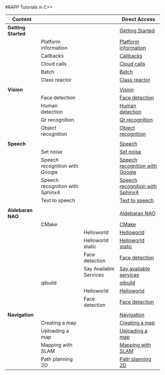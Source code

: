 #RAPP Tutorials in C++

| **Content** |  |  |**Direct Access** |
|-------------|--|--|------------------|
|**Getting Started** | | | [Getting Started](Getting_started/) |
|  | Platform information | | [Platform information](Getting_started/platform_info/)|
|  | Callbacks | | [Callbacks](Getting_started/callbacks/)|
|  | Cloud calls | | [Cloud calls](Getting_started/available_services/)|
|  | Batch | |  [Batch](Getting_started/batch/)|
|  | Class reactor | |  [Class reactor](Getting_started/class_reactor/)|
|  | | | |
|**Vision** | | | [Vision](Vision/) |
|  | Face detection | | [Face detection](Vision/face_detection) |
|  | Human detection | | [Human detection](Vision/human_detection) |
|  | Qr recognition | | [Qr recognition](Vision/qr_recognition) |
|  | Object recognition | | [Object recognition](Vision/object_recognition) |
|  |  |  |  |
|**Speech**| | | [Speech](Speech/) |
| | Set noise | | [Set noise](Speech/set_noise_profile/) |
| | Speech recognition with Google | | [Speech recognition with Google](Speech/speech_recognition_google) |
| | Speech recognition with Sphinx4 |  | [Speech recognition with Sphinx4](Speech/speech_recognition_sphinx4) |
| | Text to speech | | [Text to speech](Speech/text_to_speech) |
| | | |
|**Aldebaran NAO** | | | [Aldebaran NAO](Aldebaran_NAO/) |
| | CMake | | [CMake](Aldebaran_NAO/CMake) |
| | | Helloworld | [Helloworld](Aldebaran_NAO/CMake/helloworld/) |
| | | Helloworld static | [Helloworld static](Aldebaran_NAO/CMake/helloworld_static) |
| | | Face detection | [Face detection](Aldebaran_NAO/CMake/face_detection) |
| | | Say Available Services | [Say available services](Aldebaran_NAO/CMake/say_services/) |
| | qibuild | | [qibuild](Aldebaran_NAO/qibuild/) |
| | | Helloworld | [Helloworld](Aldebaran_NAO/qibuild/helloworld/) |
| | | Face detection | [Face detection](Aldebaran_NAO/qibuild/facedetection/) |
| | | | |
| **Navigation** | | | [Navigation](Navigation/) |
| | Creating a map | | [Creating a map](Navigation/creating_a_map/) |
| | Uploading a map | | [Uploading a map](Navigation/uploading_a_map) |
| | Mapping with SLAM | | [Mapping with SLAM](Navigation/mapping_slam/) |
| | Path planning 2D | | [Path planning 2D](Navigation/path_planning/) |

